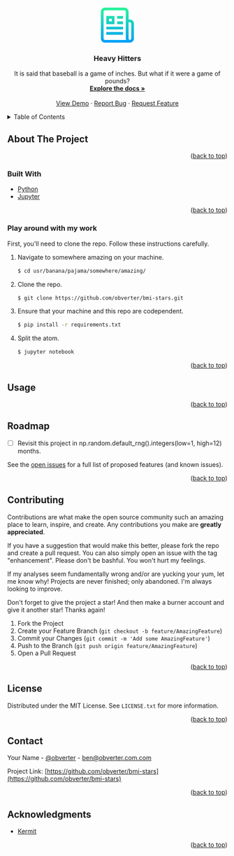 <div id="top"></div>
<!--
*** Thanks for checking out the Best-README-Template. If you have a suggestion
*** that would make this better, please fork the repo and create a pull request
*** or simply open an issue with the tag "enhancement".
*** Don't forget to give the project a star!
*** Thanks again! Now go create something AMAZING! :D
-->



<!-- PROJECT SHIELDS -->
<!--
*** I'm using markdown "reference style" links for readability.
*** Reference links are enclosed in brackets [ ] instead of parentheses ( ).
*** See the bottom of this document for the declaration of the reference variables
*** for contributors-url, forks-url, etc. This is an optional, concise syntax you may use.
*** https://www.markdownguide.org/basic-syntax/#reference-style-links
-->
<!-- [![Contributors][contributors-shield]][contributors-url]
[![Forks][forks-shield]][forks-url]
[![Stargazers][stars-shield]][stars-url]
[![Issues][issues-shield]][issues-url]
[![MIT License][license-shield]][license-url]
[![LinkedIn][linkedin-shield]][linkedin-url] -->



<!-- PROJECT LOGO -->
<br />
<div align="center">
  <a href="https://github.com/obverter/bmi-stars">
    <img src="images/logo.png" alt="Logo" width="80" height="80">
  </a>

<h3 align="center">Heavy Hitters</h3>

  <p align="center">
    It is said that baseball is a game of inches. But what if it were a game of pounds?
    <br />
    <a href="https://github.com/obverter/bmi-stars"><strong>Explore the docs »</strong></a>
    <br />
    <br />
    <a href="https://github.com/obverter/bmi-stars">View Demo</a>
    ·
    <a href="https://github.com/obverter/bmi-stars/issues">Report Bug</a>
    ·
    <a href="https://github.com/obverter/bmi-stars/issues">Request Feature</a>
  </p>
</div>



<!-- TABLE OF CONTENTS -->
<details>
  <summary>Table of Contents</summary>
  <ol>
    <li>
      <a href="#about-the-project">About The Project</a>
      <ul>
        <li><a href="#built-with">Built With</a></li>
      </ul>
    </li>
    <li>
      <a href="#getting-started">Getting Started</a>
      <ul>
        <li><a href="#prerequisites">Prerequisites</a></li>
        <li><a href="#installation">Installation</a></li>
      </ul>
    </li>
    <li><a href="#usage">Usage</a></li>
    <li><a href="#roadmap">Roadmap</a></li>
    <li><a href="#contributing">Contributing</a></li>
    <li><a href="#license">License</a></li>
    <li><a href="#contact">Contact</a></li>
    <li><a href="#acknowledgments">Acknowledgments</a></li>
  </ol>
</details>



<!-- ABOUT THE PROJECT -->
## About The Project
<!--
[![Product Name Screen Shot][product-screenshot]](https://example.com) -->

<!-- Here's a blank template to get started: To avoid retyping too much info. Do a search and replace with your text editor for the following: `obverter`, `bmi-stars`, `obverter`, `BenTylerElliott`, `obverter.com`, `ben`, `Heavy Hitters`, `It is said that baseball is a game of inches. But what if it were a game of pounds?` -->

<p align="right">(<a href="#top">back to top</a>)</p>



### Built With

<!-- * [Next.js](https://nextjs.org/)
* [React.js](https://reactjs.org/)
* [Vue.js](https://vuejs.org/)
* [Angular](https://angular.io/)
* [Svelte](https://svelte.dev/)
* [Laravel](https://laravel.com)
* [Bootstrap](https://getbootstrap.com)
* [JQuery](https://jquery.com) -->
* [Python](https://python.org)
* [Jupyter](https://jupyter.org)

<p align="right">(<a href="#top">back to top</a>)</p>



<!-- GETTING STARTED -->
<!-- ## Getting Started

This is an example of how you may give instructions on setting up your project locally.
To get a local copy up and running follow these simple example steps. -->
### Play around with my work

First, you'll need to clone the repo. Follow these instructions carefully.

1. Navigate to somewhere amazing on your machine.
    ```sh
    $ cd usr/banana/pajama/somewhere/amazing/
    ```
2. Clone the repo.
   ```sh
   $ git clone https://github.com/obverter/bmi-stars.git
   ```
3. Ensure that your machine and this repo are codependent.
   ```sh
   $ pip install -r requirements.txt
   ```
<!-- 4. Enter your API in `config.js`
   ```js
   const API_KEY = 'ENTER YOUR API';
   ```-->
4. Split the atom.
   ```sh
   $ jupyter notebook
   ```


<p align="right">(<a href="#top">back to top</a>)</p>



<!-- USAGE EXAMPLES -->
## Usage

<!-- Use this space to show useful examples of how a project can be used. Additional screenshots, code examples and demos work well in this space. You may also link to more resources. -->

<!-- _For more examples, please refer to the [Documentation](https://example.com)_ -->

<p align="right">(<a href="#top">back to top</a>)</p>



<!-- ROADMAP -->
## Roadmap

- [ ] Revisit this project in np.random.default_rng().integers(low=1, high=12) months.


See the [open issues](https://github.com/obverter/bmi-stars/issues) for a full list of proposed features (and known issues).

<p align="right">(<a href="#top">back to top</a>)</p>



<!-- CONTRIBUTING -->
## Contributing

Contributions are what make the open source community such an amazing place to learn, inspire, and create. Any contributions you make are **greatly appreciated**.

If you have a suggestion that would make this better, please fork the repo and create a pull request. You can also simply open an issue with the tag "enhancement". Please don't be bashful. You won't hurt my feelings.

If my analyses seem fundamentally wrong and/or are yucking your yum, let me know why! Projects are never finished; only abandoned. I'm always looking to improve.

Don't forget to give the project a star! And then make a burner account and give it another star! Thanks again!

1. Fork the Project
2. Create your Feature Branch (`git checkout -b feature/AmazingFeature`)
3. Commit your Changes (`git commit -m 'Add some AmazingFeature'`)
4. Push to the Branch (`git push origin feature/AmazingFeature`)
5. Open a Pull Request

<p align="right">(<a href="#top">back to top</a>)</p>



<!-- LICENSE -->
## License

Distributed under the MIT License. See `LICENSE.txt` for more information.

<p align="right">(<a href="#top">back to top</a>)</p>



<!-- CONTACT -->
## Contact

Your Name - [@obverter](https://twitter.com/obverter) - ben@obverter.com.com

Project Link: [https://github.com/obverter/bmi-stars](https://github.com/obverter/bmi-stars)

<p align="right">(<a href="#top">back to top</a>)</p>



<!-- ACKNOWLEDGMENTS -->
## Acknowledgments

* [Kermit](https://instagram.com/dangerkermit)
<!-- * []()
* []() -->

<p align="right">(<a href="#top">back to top</a>)</p>



<!-- MARKDOWN LINKS & IMAGES -->
<!-- https://www.markdownguide.org/basic-syntax/#reference-style-links -->
[contributors-shield]: https://img.shields.io/github/contributors/obverter/bmi-stars.svg?style=for-the-badge
[contributors-url]: https://github.com/obverter/bmi-stars/graphs/contributors
[forks-shield]: https://img.shields.io/github/forks/obverter/bmi-stars.svg?style=for-the-badge
[forks-url]: https://github.com/obverter/bmi-stars/network/members
[stars-shield]: https://img.shields.io/github/stars/obverter/bmi-stars.svg?style=for-the-badge
[stars-url]: https://github.com/obverter/bmi-stars/stargazers
[issues-shield]: https://img.shields.io/github/issues/obverter/bmi-stars.svg?style=for-the-badge
[issues-url]: https://github.com/obverter/bmi-stars/issues
[license-shield]: https://img.shields.io/github/license/obverter/bmi-stars.svg?style=for-the-badge
[license-url]: https://github.com/obverter/bmi-stars/blob/master/LICENSE.txt
[linkedin-shield]: https://img.shields.io/badge/-LinkedIn-black.svg?style=for-the-badge&logo=linkedin&colorB=555
[linkedin-url]: https://linkedin.com/in/BenTylerElliott
[product-screenshot]: images/screenshot.png
